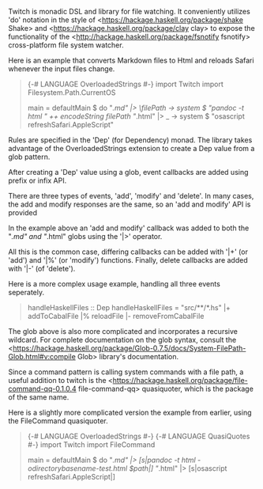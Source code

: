 Twitch is monadic DSL and library for file watching. 
It conveniently utilizes 'do' notation in the style of 
<https://hackage.haskell.org/package/shake Shake> and 
<https://hackage.haskell.org/package/clay clay> to expose the functionality of the
<http://hackage.haskell.org/package/fsnotify fsnotify> cross-platform file system 
watcher.

Here is an example that converts Markdown files to Html and reloads Safari
whenever the input files change.

> {-# LANGUAGE OverloadedStrings #-}
> import Twitch 
> import Filesystem.Path.CurrentOS
> 
> main = defaultMain $ do
>   "*.md"   |> \filePath -> system $ "pandoc -t html " ++ encodeString filePath 
>   "*.html" |> \_ -> system $ "osascript refreshSafari.AppleScript"

Rules are specified in the 'Dep' (for Dependency) monad. The library takes advantage 
of the OverloadedStrings extension to create a Dep value from a glob pattern.

After creating a 'Dep' value using a glob, event callbacks are added using prefix
or infix API.

There are three types of events, \'add\', \'modify\' and \'delete\'. In many cases, 
the add and modify responses are the same, so an \'add and modify\' API 
is provided

In the example above an \'add and modify\' callback was added to both the \"*.md\" 
and \"*.html\" globs using the '|>' operator. 

All this is the common case, differing callbacks can be added with '|+' (or 'add')
and '|%' (or 'modify') functions. Finally, delete callbacks are added with 
'|-' (of 'delete').

Here is a more complex usage example, handling all three events seperately.

> handleHaskellFiles :: Dep 
> handleHaskellFiles = "src/**/*.hs" |+ addToCabalFile |% reloadFile |- removeFromCabalFile

The glob above is also more complicated and incorporates a recursive wildcard. For
complete documentation on the glob syntax, consult the 
<https://hackage.haskell.org/package/Glob-0.7.5/docs/System-FilePath-Glob.html#v:compile Glob>
library's documentation.

Since a command pattern is calling system commands with a file path, a useful addition
to twitch is the <https://hackage.haskell.org/package/file-command-qq-0.1.0.4 file-command-qq> quasiquoter, 
which is the package of the same name. 

Here is a slightly more complicated version the example from earlier, using the 
FileCommand quasiquoter.

> {-# LANGUAGE OverloadedStrings #-}
> {-# LANGUAGE QuasiQuotes #-}
> import Twitch 
> import FileCommand
>
> main = defaultMain $ do
>   "*.md"    |> [s|pandoc -t html -o$directory$basename-test.html $path|]
>   "*.html"  |> [s|osascript refreshSafari.AppleScript|]